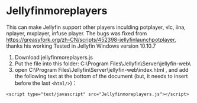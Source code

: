 # Jellyfinmoreplayers
This can make Jellyfin support other players inculding potplayer, vlc, iina, nplayer, mxplayer, infuse player.
The bugs was fixed from https://greasyfork.org/zh-CN/scripts/452398-jellyfinlaunchpotplayer, thanks his working
Tested in Jellyfin Windows version 10.10.7

1. Download jellyfinmoreplayers.js
2. Put the file into this folder: C:\Program Files\Jellyfin\Server\jellyfin-web\
3. open C:\Program Files\Jellyfin\Server\jellyfin-web\index.html , and add the following text at the bottom of the document (but, it needs to insert before the last `<html/>`)：

`<script type="text/javascript" src="Jellyfinmoreplayers.js"></script> `
